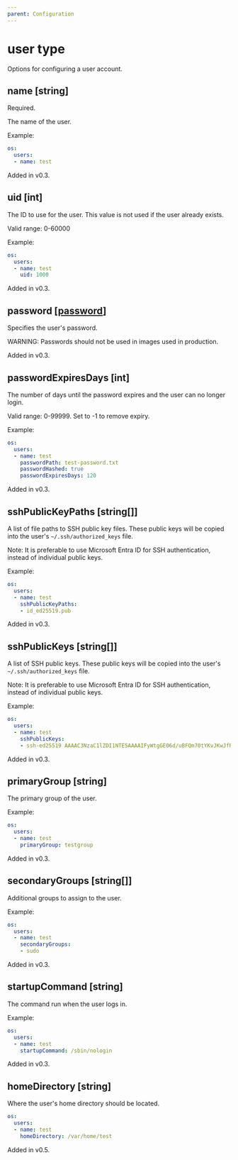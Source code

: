 ```yaml
---
parent: Configuration
---
```


# user type

Options for configuring a user account.

## name [string]

Required.

The name of the user.

Example:

```yaml
os:
  users:
  - name: test
```

Added in v0.3.

## uid [int]

The ID to use for the user.
This value is not used if the user already exists.

Valid range: 0-60000

Example:

```yaml
os:
  users:
  - name: test
    uid: 1000
```

Added in v0.3.

## password [[password](./password.md)]

Specifies the user's password.

WARNING: Passwords should not be used in images used in production.

Added in v0.3.

## passwordExpiresDays [int]

The number of days until the password expires and the user can no longer login.

Valid range: 0-99999. Set to -1 to remove expiry.

Example:

```yaml
os:
  users:
  - name: test
    passwordPath: test-password.txt
    passwordHashed: true
    passwordExpiresDays: 120
```

Added in v0.3.

## sshPublicKeyPaths [string[]]

A list of file paths to SSH public key files.
These public keys will be copied into the user's `~/.ssh/authorized_keys` file.

Note: It is preferable to use Microsoft Entra ID for SSH authentication, instead of
individual public keys.

Example:

```yaml
os:
  users:
  - name: test
    sshPublicKeyPaths:
    - id_ed25519.pub
```

Added in v0.3.

## sshPublicKeys [string[]]

A list of SSH public keys.
These public keys will be copied into the user's `~/.ssh/authorized_keys` file.

Note: It is preferable to use Microsoft Entra ID for SSH authentication, instead of
individual public keys.

Example:

```yaml
os:
  users:
  - name: test
    sshPublicKeys:
    - ssh-ed25519 AAAAC3NzaC1lZDI1NTE5AAAAIFyWtgGE06d/uBFQm70tYKvJKwJfRDoh06bWQQwC6Qkm test@test-machine
```

Added in v0.3.

## primaryGroup [string]

The primary group of the user.

Example:

```yaml
os:
  users:
  - name: test
    primaryGroup: testgroup
```

Added in v0.3.

## secondaryGroups [string[]]

Additional groups to assign to the user.

Example:

```yaml
os:
  users:
  - name: test
    secondaryGroups:
    - sudo
```

Added in v0.3.

## startupCommand [string]

The command run when the user logs in.

Example:

```yaml
os:
  users:
  - name: test
    startupCommand: /sbin/nologin
```

Added in v0.3.

## homeDirectory [string]

Where the user's home directory should be located.

```yaml
os:
  users:
  - name: test
    homeDirectory: /var/home/test
```

Added in v0.5.
